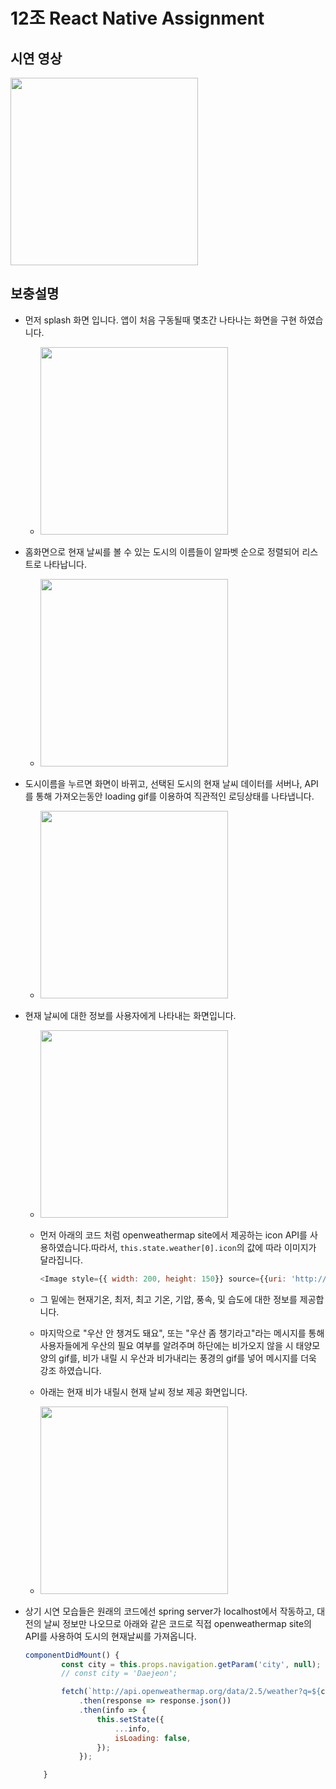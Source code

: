 

# 12조 React Native Assignment

## 시연 영상

<img src="./screenshots/test.gif" width="300">


## 보충설명
- 먼저  splash 화면 입니다. 앱이 처음 구동될때 몇초간 나타나는 화면을 구현 하였습니다.
	- <img src="./screenshots/Screenshot_1563970810.png" width="300">

  

- 홈화면으로 현재 날씨를 볼 수 있는 도시의 이름들이 알파벳 순으로 정렬되어 리스트로 나타납니다.
	- <img src="./screenshots/Screenshot_1563970838.png" width="300">




- 도시이름을 누르면 화면이 바뀌고, 선택된 도시의 현재 날씨 데이터를 서버나, API를 통해 가져오는동안 loading gif를 이용하여 직관적인 로딩상태를 나타냅니다. 
	- <img src="./screenshots/Screenshot_1563970844.png" width="300">



- 현재 날씨에 대한 정보를 사용자에게 나타내는 화면입니다. 
	
	- <img src="./screenshots/Screenshot_1563970846.png" width="300">
		
	- 먼저  아래의 코드 처럼 openweathermap site에서 제공하는 icon API를 사용하였습니다.따라서, `this.state.weather[0].icon`의 값에 따라 이미지가 달라집니다.
	
	  ```javascript
	  <Image style={{ width: 200, height: 150}} source={{uri: 'http://openweathermap.org/img/wn/'+this.state.icon+'@2x.png'}} />
	  ```
	
	- 그 밑에는 현재기온, 최저, 최고 기온, 기압, 풍속, 및 습도에 대한 정보를 제공합니다.
	
	- 마지막으로 "우산 안 챙겨도 돼요", 또는 "우산 좀 챙기라고"라는 메시지를 통해 사용자들에게 우산의 필요 여부를 알려주며 하단에는 비가오지 않을 시 태양모양의 gif를, 비가 내릴 시 우산과 비가내리는 풍경의 gif를 넣어 메시지를 더욱 강조 하였습니다.
	
	- 아래는 현재 비가 내릴시 현재 날씨 정보 제공 화면입니다.
	
	- <img src="./screenshots/Screenshot_1563970991.png" width="300">



- 상기 시연 모습들은 원래의 코드에선 spring server가 localhost에서 작동하고,  대전의 날씨 정보만 나오므로 아래와 같은 코드로 직접 openweathermap site의 API를 사용하여 도시의 현재날씨를 가져옵니다.

  ```javascript
  componentDidMount() {
          const city = this.props.navigation.getParam('city', null);
          // const city = 'Daejeon';
  
          fetch(`http://api.openweathermap.org/data/2.5/weather?q=${city}&appid=78e00047d7bce6188096b68c5823fd7f`)
              .then(response => response.json())
              .then(info => {
                  this.setState({
                      ...info,
                      isLoading: false,
                  });
              });
  
      }
  ```

  
